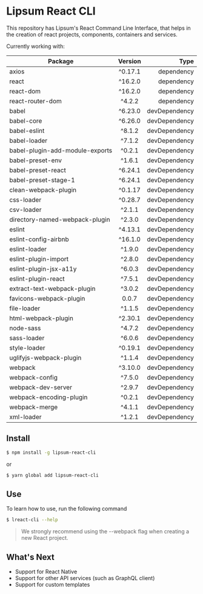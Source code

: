 # Lipsum React CLI

This repository has Lipsum's React Command Line Interface, that helps in the creation of react projects, components, containers and services.

Currently working with:

| Package                         | Version | Type          |
| ------------------------------- | :-----: | ------------: |
| axios                           | ^0.17.1 | dependency    |
| react                           | ^16.2.0 | dependency    |
| react-dom                       | ^16.2.0 | dependency    |
| react-router-dom                | ^4.2.2  | dependency    |
| babel                           | ^6.23.0 | devDependency |
| babel-core                      | ^6.26.0 | devDependency |
| babel-eslint                    | ^8.1.2  | devDependency |
| babel-loader                    | ^7.1.2  | devDependency |
| babel-plugin-add-module-exports | ^0.2.1  | devDependency |
| babel-preset-env                | ^1.6.1  | devDependency |
| babel-preset-react              | ^6.24.1 | devDependency |
| babel-preset-stage-1            | ^6.24.1 | devDependency |
| clean-webpack-plugin            | ^0.1.17 | devDependency |
| css-loader                      | ^0.28.7 | devDependency |
| csv-loader                      | ^2.1.1  | devDependency |
| directory-named-webpack-plugin  | ^2.3.0  | devDependency |
| eslint                          | ^4.13.1 | devDependency |
| eslint-config-airbnb            | ^16.1.0 | devDependency |
| eslint-loader                   | ^1.9.0  | devDependency |
| eslint-plugin-import            | ^2.8.0  | devDependency |
| eslint-plugin-jsx-a11y          | ^6.0.3  | devDependency |
| eslint-plugin-react             | ^7.5.1  | devDependency |
| extract-text-webpack-plugin     | ^3.0.2  | devDependency |
| favicons-webpack-plugin         | 0.0.7   | devDependency |
| file-loader                     | ^1.1.5  | devDependency |
| html-webpack-plugin             | ^2.30.1 | devDependency |
| node-sass                       | ^4.7.2  | devDependency |
| sass-loader                     | ^6.0.6  | devDependency |
| style-loader                    | ^0.19.1 | devDependency |
| uglifyjs-webpack-plugin         | ^1.1.4  | devDependency |
| webpack                         | ^3.10.0 | devDependency |
| webpack-config                  | ^7.5.0  | devDependency |
| webpack-dev-server              | ^2.9.7  | devDependency |
| webpack-encoding-plugin         | ^0.2.1  | devDependency |
| webpack-merge                   | ^4.1.1  | devDependency |
| xml-loader                      | ^1.2.1  | devDependency |

## Install

```bash
$ npm install -g lipsum-react-cli
```

or

```bash
$ yarn global add lipsum-react-cli
```

## Use

To learn how to use, run the following command

```bash
$ lreact-cli --help
```

> We strongly recommend using the --webpack flag when creating a new React project.

## What's Next

* Support for React Native
* Support for other API services (such as GraphQL client)
* Support for custom templates
